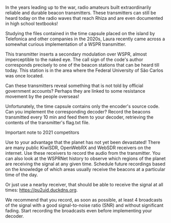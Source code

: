In the years leading up to the war, radio amateurs built extraordinarily reliable and durable beacon transmitters. These transmitters can still be heard today on the radio waves that reach Rhiza and are even documented in high school textbooks!

Studying the files contained in the time capsule placed on the island by Telefonica and other companies in the 2020s, Laura recently came across a somewhat curious implementation of a WSPR transmitter.

This transmitter inserts a secondary modulation over WSPR, almost imperceptible to the naked eye. The call sign of the code's author corresponds precisely to one of the beacon stations that can be heard till today. This station is in the area where the Federal University of São Carlos was once located.

Can these transmitters reveal something that is not told by official government accounts? Perhaps they are linked to some resistance movement by the people overseas!

Unfortunately, the time capsule contains only the encoder's source code. Can you implement the corresponding decoder? Record the beacons transmitted every 10 min and feed them to your decoder, retrieving the contents of the transmitter's flag.txt file.

Important note to 2021 competitors

Use to your advantage that the planet has not yet been devastated! There are many public KiwiSDR, OpenWebRX and WebSDR receivers on the internet. Use these receivers to record the audio from the transmitter. You can also look at the WSPRNet history to observe which regions of the planet are receiving the signal at any given time. Schedule future recordings based on the knowledge of which areas usually receive the beacons at a particular time of the day.

Or just use a nearby receiver, that should be able to receive the signal at all times: https://pu2uid.duckdns.org.

We recommend that you record, as soon as possible, at least 4 broadcasts of the signal with a good signal-to-noise ratio (SNR) and without significant fading. Start recording the broadcasts even before implementing your decoder.
